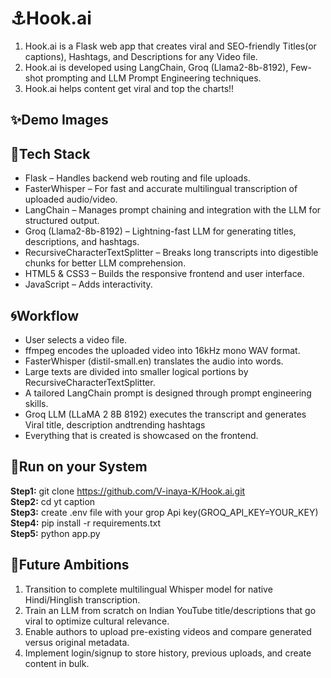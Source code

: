 # ⚓Hook.ai
 1. Hook.ai is a Flask web app that creates viral and SEO-friendly Titles(or captions), Hashtags, and Descriptions for any Video file.<br/>
 2. Hook.ai is developed using LangChain, Groq (Llama2-8b-8192), Few-shot prompting and LLM Prompt Engineering techniques.<br/>
 3. Hook.ai helps content get viral and top the charts!!
## ✨Demo Images

## 🧲Tech Stack

 - Flask – Handles backend web routing and file uploads.
 - FasterWhisper – For fast and accurate multilingual transcription of uploaded audio/video.
 - LangChain – Manages prompt chaining and integration with the LLM for structured output.
 - Groq (Llama2-8b-8192) – Lightning-fast LLM for generating titles, descriptions, and hashtags.
 - RecursiveCharacterTextSplitter – Breaks long transcripts into digestible chunks for better LLM comprehension.
 - HTML5 & CSS3 – Builds the responsive frontend and user interface.
 - JavaScript – Adds interactivity.

## 🌀Workflow
 - User selects a video file.
 - ffmpeg encodes the uploaded video into 16kHz mono WAV format.
 - FasterWhisper (distil-small.en) translates the audio into words.
 - Large texts are divided into smaller logical portions by RecursiveCharacterTextSplitter.
 - A tailored LangChain prompt is designed through prompt engineering skills.
 - Groq LLM (LLaMA 2 8B 8192) executes the transcript and generates Viral title, description andtrending hashtags
 - Everything that is created is showcased on the frontend.

## 🌊Run on your System

**Step1:** git clone https://github.com/V-inaya-K/Hook.ai.git<br />
**Step2:** cd yt caption<br />
**Step3:** create .env file with your grop Api key(GROQ_API_KEY=YOUR_KEY)<br />
**Step4:** pip install -r requirements.txt<br />
**Step5:** python app.py<br />

## 🚀Future Ambitions

 1. Transition to complete multilingual Whisper model for native Hindi/Hinglish transcription.
 2. Train an LLM from scratch on Indian YouTube title/descriptions that go viral to optimize cultural relevance.
 3. Enable authors to upload pre-existing videos and compare generated versus original metadata.
 4. Implement login/signup to store history, previous uploads, and create content in bulk.


